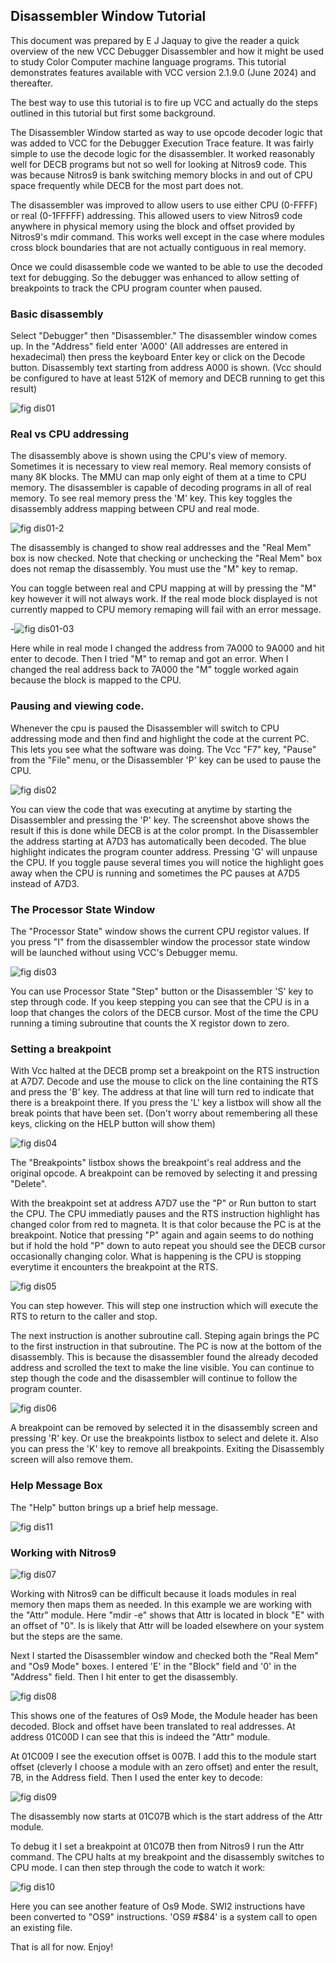 ## Disassembler Window Tutorial

This document was prepared by E J Jaquay to give the reader a quick overview of the new VCC Debugger Disassembler and how it might be used to study Color Computer machine language programs.  This tutorial demonstrates features available with VCC version 2.1.9.0 (June 2024) and thereafter.

The best way to use this tutorial is to fire up VCC and actually do the steps outlined in this tutorial but first some background.

The Disassembler Window started as way to use opcode decoder logic that was added to VCC for the Debugger Execution Trace feature.  It was fairly simple to use the decode logic for the disassembler.  It worked reasonably well for DECB programs but not so well for looking at Nitros9 code.  This was because Nitros9 is bank switching memory blocks in and out of CPU space frequently while DECB for the most part does not.

The disassembler was improved to allow users to use either CPU (0-FFFF) or real (0-1FFFFF) addressing.  This allowed users to view Nitros9 code anywhere in physical memory using the block and offset provided by Nitros9's mdir command.  This works well except in the case where modules cross block boundaries that are not actually contiguous in real memory.

Once we could disassemble code we wanted to be able to use the decoded text for debugging.   So the debugger was enhanced to allow setting of breakpoints to track the CPU program counter when paused.

<div style="page-break-after: always;"></div>

### Basic disassembly

Select "Debugger" then "Disassembler." The disassembler window comes up.  In the "Address" field enter 'A000' (All addresses are entered in hexadecimal) then press the keyboard Enter key or click on the Decode button.  Disassembly text starting from address A000 is shown. (Vcc should be configured to have at least 512K of memory and DECB running to get this result)

![fig dis01](images/dis01.png)

<div style="page-break-after: always;"></div>

### Real vs CPU addressing

The disassembly above is shown using the CPU's view of memory.  Sometimes it is necessary to view real memory.  Real memory consists of many 8K blocks. The MMU can map only eight of them at a time to CPU memory.  The disassembler is capable of decoding programs in all of real memory. To see real memory press the 'M' key. This key toggles the disassembly address mapping between CPU and real mode.

![fig dis01-2](images/dis01-2.png)

The disassembly is changed to show real addresses and the "Real Mem" box is now checked.  Note that checking or unchecking the "Real Mem" box does not remap the disassembly. You must use the "M" key to remap.

<div style="page-break-after: always;"></div>

You can toggle between real and CPU mapping at will by pressing the "M" key however it will not always work.  If the real mode block displayed is not currently mapped to CPU memory remaping will fail with an error message.

-![fig dis01-03](images/dis01-3.png)

Here while in real mode I changed the address from 7A000 to 9A000 and hit enter to decode.  Then I tried "M" to remap and got an error.  When I changed the real address back to 7A000 the "M" toggle worked again because the block is mapped to the CPU.

<div style="page-break-after: always;"></div>

### Pausing and viewing code.

Whenever the cpu is paused the Disassembler will switch to CPU addressing mode and then find and highlight the code at the current PC. This lets you see what the software was doing.  The Vcc "F7" key, "Pause" from the "File" menu, or the Disassembler 'P' key can be used to pause the CPU.

![fig dis02](images/dis02.png)

You can view the code that was executing at anytime by starting the Disassembler and pressing the 'P' key. The screenshot above shows the result if this is done while DECB is at the color prompt. In the Disassembler the address starting at A7D3 has automatically been decoded. The blue highlight indicates the program counter address. Pressing 'G' will unpause the CPU.  If you toggle pause several times you will notice the highlight goes away when the CPU is running and sometimes the PC pauses at A7D5 instead of A7D3. 

<div style="page-break-after: always;"></div>

### The Processor State Window

The "Processor State" window shows the current CPU registor values.  If you press "I" from the disassembler window the processor state window will be launched without using VCC's Debugger memu.

![fig dis03](images/dis03.png)

You can use Processor State "Step" button or the Disassembler 'S' key to step through code.  If you keep stepping you can see that the CPU is in a loop that changes the colors of the DECB cursor.  Most of the time the CPU running a timing subroutine that counts the X registor down to zero.

<div style="page-break-after: always;"></div>

### Setting a breakpoint

With Vcc halted at the DECB promp set a breakpoint on the RTS instruction at A7D7.  Decode and use the mouse to click on the line containing the RTS and press the 'B' key.  The address at that line will turn red to indicate that there is a breakpoint there.  If you press the 'L' key a listbox will show all the break points that have been set.  (Don't worry about remembering all these keys, clicking on the HELP button will show them)

![fig dis04](images/dis04.png)

The "Breakpoints" listbox shows the breakpoint's real address and the original opcode.  A breakpoint can be removed by selecting it and pressing "Delete".

<div style="page-break-after: always;"></div>

With the breakpoint set at address A7D7 use the "P" or Run button to start the CPU. The CPU immediatly pauses and the RTS instruction highlight has changed color from red to magneta.  It is that color because the PC is at the breakpoint. Notice that pressing "P" again and again seems to do nothing but if hold the hold "P" down to auto repeat you should see the DECB cursor occasionally changing color.  What is happening is the CPU is stopping everytime it encounters the breakpoint at the RTS.

![fig dis05](images/dis05.png)

You can step however. This will step one instruction which will execute the RTS to return to the caller and stop.

<div style="page-break-after: always;"></div>

The next instruction is another subroutine call. Steping again brings the PC to the first instruction in that subroutine.  The PC is now at the bottom of the disassembly. This is because the disassembler found the already decoded address and scrolled the text to make the line visible. You can continue to step though the code and the disassembler will continue to follow the program counter.

![fig dis06](images/dis06.png)

A breakpoint can be removed by selected it in the disassembly screen and pressing 'R' key. Or use the breakpoints listbox to select and delete it.  Also you can press the 'K' key to remove all breakpoints. Exiting the Disassembly screen will also remove them.

<div style="page-break-after: always;"></div>

### Help Message Box

The "Help" button brings up a brief help message.

![fig dis11](images/dis11.png)

<div style="page-break-after: always;"></div>

### Working with Nitros9

![fig dis07](images/dis07.png)

Working with Nitros9 can be difficult because it loads modules in real memory then maps them as needed.  In this example we are working with the "Attr" module. Here "mdir -e" shows that Attr is located in block "E" with an offset of "0". Is is likely that Attr will be loaded elsewhere on your system but the steps are the same.

<div style="page-break-after: always;"></div>

Next I started the Disassembler window and checked both the "Real Mem" and "Os9 Mode" boxes.  I entered 'E' in the "Block" field and '0' in the "Address" field. Then I hit enter to get the disassembly.

![fig dis08](images/dis08.png)

This shows one of the features of Os9 Mode, the Module header has been decoded.  Block and offset have been translated to real addresses.  At address 01C00D I can see that this is indeed the "Attr" module.

<div style="page-break-after: always;"></div>

At 01C009 I see the execution offset is 007B.  I add this to the module start offset (cleverly I choose a module with an zero offset) and enter the result, 7B, in the Address field. Then I used the enter key to decode:

![fig dis09](images/dis09.png)

The disassembly now starts at 01C07B which is the start address of the Attr module. 

<div style="page-break-after: always;"></div>

To debug it I set a breakpoint at 01C07B then from Nitros9 I run the Attr command.  The CPU halts at my breakpoint and the disassembly switches to CPU mode. I can then step through the code to watch it work:

![fig dis10](images/dis10.png)

Here you can see another feature of Os9 Mode.  SWI2 instructions have been converted to "OS9" instructions.  'OS9 #$84' is a system call to open an existing file. 

<div style="page-break-after: always;"></div>

That is all for now.  Enjoy!
